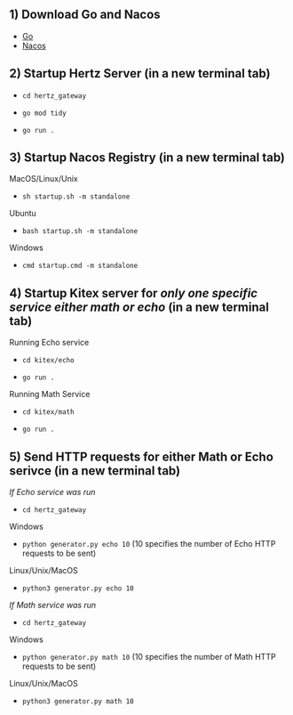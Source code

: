 ## 1) Download Go and Nacos

- [Go](https://go.dev/dl/)
- [Nacos](https://nacos.io/en-us/docs/quick-start.html)


## 2) Startup Hertz Server (in a new terminal tab)

- `cd hertz_gateway`

- `go mod tidy`

- `go run .`



## 3) Startup Nacos Registry (in a new terminal tab)

MacOS/Linux/Unix
- `sh startup.sh -m standalone`

Ubuntu
- `bash startup.sh -m standalone`

Windows
- `cmd startup.cmd -m standalone`

## 4) Startup Kitex server for *only one specific service either math or echo* (in a new terminal tab)

Running Echo service
- `cd kitex/echo`

- `go run .`


Running Math Service
- `cd kitex/math`

- `go run .`


## 5) Send HTTP requests for either Math or Echo serivce (in a new terminal tab)

*If Echo service was run*
- `cd hertz_gateway`

Windows
- `python generator.py echo 10` (10 specifies the number of Echo HTTP requests to be sent) 

Linux/Unix/MacOS
- `python3 generator.py echo 10`

*If Math service was run*
- `cd hertz_gateway`

Windows
- `python generator.py math 10` (10 specifies the number of Math HTTP requests to be sent) 

Linux/Unix/MacOS
- `python3 generator.py math 10`


